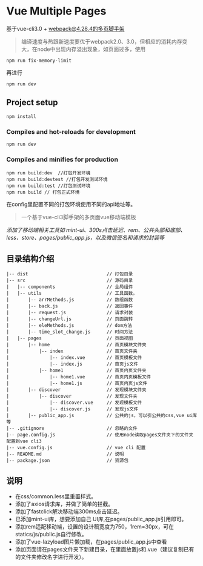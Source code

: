 # Vue Multiple Pages
基于vue-cli3.0 + webpack@4.28.4的多页脚手架
> 编译速度与热跟新速度要优于webpack2.0、3.0，但相应的消耗内存变大，在node中出现内存溢出现象，如页面过多，使用
```
npm run fix-memory-limit
```
再进行
```
npm run dev
```
## Project setup
```
npm install
```

### Compiles and hot-reloads for development
```
npm run dev
```

### Compiles and minifies for production
```
npm run build:dev  //打包开发环境
npm run build:devtest //打包开发测试环境
npm run build:test //打包测试环境
npm run build // 打包正式环境
```
在config里配置不同的打包环境使用不同的api地址等。

> 一个基于vue-cli3脚手架的多页面vue移动端模板

*添加了移动端相关工具如 mint-ui、300s点击延迟、rem、公共头部和底部、less、store、pages/public_app.js，以及微信签名和请求的封装等*


## 目录结构介绍 ##

	|-- dist                             // 打包目录
	|-- src                              // 源码目录
	|   |-- components                   // 全局组件
	|   |-- utils                        // 工具函数。
    |       |-- arrMethods.js            // 数组函数
	|       |-- back.js                  // 返回事件
    |       |-- request.js               // 请求封装
	|       |-- changeUrl.js       	     // 页面跳转
    |       |-- eleMethods.js            // dom方法
	|       |-- time_slot_change.js      // 时间方法
	|   |-- pages                        // 页面视图
	|       |-- home                     // 首页模块文件夹
	|           |-- index                // 首页文件夹
	|               |-- index.vue        // 首页模板文件
	|               |-- index.js         // 首页js文件
	|           |-- home1                // 首页内页文件夹
	|               |-- home1.vue        // 首页内页模板文件
	|               |-- home1.js         // 首页内页js文件
	|       |-- discover                 // 发现模块文件夹
	|           |-- discover             // 发现文件夹
	|               |-- discover.vue     // 发现模板文件
	|               |-- discover.js      // 发现js文件
	|       |-- public_app.js            // 公共的js，可以引公共的css,vue ui库等
	|-- .gitignore                       // 忽略的文件
	|-- page.config.js                   // 使用node读取pages文件夹下的文件夹配置到vue cli3
	|-- vue.config.js                    // vue cli 配置
	|-- README.md                        // 说明
	|-- package.json					 // 资源包



## 说明
* 在css/common.less里重置样式。
* 添加了axios请求库，并做了简单的拦截。
* 添加了fastclick解决移动端300ms点击延迟。
* 已添加mint-ui库，想要添加自己 UI库,在pages/public_app.js引用即可。
* 添加rem适配移动端，设置的设计稿宽度为750，1rem=30px，可在statics/js/public.js自行修改。
* 添加了vue-lazyload图片懒加载，在pages/public_app.js中查看
* 添加页面请在pages文件夹下新建目录，在里面放置js和.vue（建议复制已有的文件夹修改名字进行开发）。
